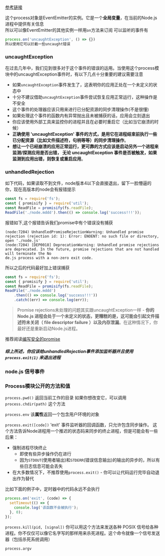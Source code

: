 [参考链接](https://www.jianshu.com/p/4748662974f0)

这个process对象是EventEmitter的实例。它是一个**全局变量**，在当前的Node.js进程中提供有关信息  
所以可以像EventEmitter的其他实例一样用`on`方法来订阅
可以监听的事件有
```js
process.on('uncaughtException', () => {})
所以使用它可以拦截一些uncaught错误
```

### uncaughtException
在过去几年中，我们见到很多对于这个事件的错误的运用。当使用这个process模块中的uncaughtException事件时，有以下几点十分重要的建议需要注意

- 如果`uncaughtException`事件发生了，这表明你的应用正处在一个未定义的状态中
- 十分不建议借助`uncaughtException`事件尝试恢复应用正常运行，这种操作是不安全
- 这个事件的处理器应该只用来进行已分配资源的同步清理操作(不是很懂)
- 如果处理这个事件的函数内有异常抛出且未被捕获的话，应用会立刻退出
- 你应该使用外部工具来监控你的进程并且在必要时重启它（比如当它崩溃的时候）
- **正确使用 'uncaughtException' 事件的方式，是用它在进程结束前执行一些已分配资源（比如文件描述符，句柄等等）的同步清理操作**。
- **想让一个已经崩溃的应用正常运行，更可靠的方式应该是启动另外一个进程来监测/探测应用是否出错， 无论 uncaughtException 事件是否被触发，如果监测到应用出错，则恢复或重启应用**。


### unhandledRejection

如下代码，如果读取不到文件，node版本4以下会直接退出，留下一脸懵逼的你，现在高版本的node会有报错提示

```js
const fs = require('fs');
const { promisify } = require('util');
const ReadFile = promisify(fs.readFile);
ReadFile('./node.mddd').then(() => console.log('success!!!'));
```
报错如下,这个报错告诉我们promise中有个错误没有捕获
```
(node:7204) UnhandledPromiseRejectionWarning: Unhandled promise rejection (rejection id: 1): Error: ENOENT: no such file or directory, open './node.js'
(node:7204) [DEP0018] DeprecationWarning: Unhandled promise rejections are deprecated. In the future, promise rejections that are not handled will terminate the No
de.js process with a non-zero exit code.
```

所以之后的代码最好加上错误捕获
```js
const fs = require('fs');
const { promisify } = require('util');
const ReadFile = promisify(fs.readFile);
ReadFile('./node.mddd')
    .then(() => console.log('success!!!'))
    .catch((err) => console.log(err));
```

> Promise rejections未处理的问题其实跟uncaughtException一样 - **你的 Node.js 进程会处于一个未定义的状态，更糟糕的是，这可能会引起文件描述符未关闭（ file descriptor failure ）以及内存泄漏**。在这种情况下，你最好还是重新启动Node.js进程。  

推荐阅读[编写安全的promise](https://github.com/mcollina/make-promises-safe)

##### 综上所述，你应该给unhandledRejection事件添加监听器并且使用 `process.exit(1)` 来退出进程

### node.js 信号事件

### Process模块公开的方法和值

`process.pwd()`
返回当前工作的目录
如果你想改变它，可以调用 `process.chdir(path)` 这个方法

`process.env`
该**属性**返回一个包含用户环境的对象

`process.exit([code])`
'exit' 事件监听器的回调函数，只允许包含同步操作。
这个方法告诉Node进程用一个推迟的状态码来同步的终止进程，但是可能会有一些后果：
- 强制进程尽快终止
    - 即使有些异步操作仍在进行
    - 因为`STDOUT`(使用者输出)和`STDERR`(错误信息输出)的输出的异步的，所以有些日志信息可能会丢失
- 在大多数情况下，不推荐使用`process.exit()` - 你可以让代码运行完毕自动退出作为替代

比如下面的例子中，定时器中的代码永远不会执行
```js
process.on('exit', (code) => {
  setTimeout(() => {
    console.log('该函数不会被执行');
  }, 0);
});
```

`process.kill(pid, [signal])`
你可以用这个方法来发送各种 POSIX 信号给各种进程。你不仅仅可以像它名字写的那样用来杀死进程。这个命令就像一个信号发送器（包括杀死系统调用）

`process.argv`
